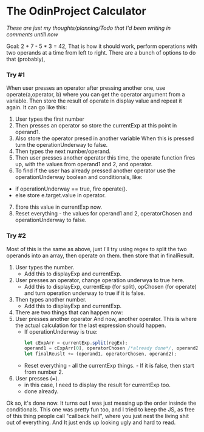# The OdinProject Calculator

*These are just my thoughts/planning/Todo that I'd been writing in comments untill now*

Goal: 2 + 7 - 5 * 3 = 42, That is how it should work, perform operations with two operands at a
time from left to right. There are a bunch of options to do that (probably), 

### Try #1
When user presses an operator after pressing another one, use operate(a,operator, b) where you
can get the operator argument from a variable. Then store the result of operate in display
value and repeat it again. It can go like this:

1. User types the first number
2. Then presses an operator so store the currentExp at this point in operand1.
3. Also store the operator presed in another variable
  When this is pressed turn the operationUnderway to false.
4. Then types the next number/operand.
5. Then user presses another operator this time, the operate function fires up, 
  with the values from operand1 and 2, and operator.
6. To find if the user has already pressed another operator use the operationUnderway 
  boolean and conditionals, like:
  - if operationUnderway == true, fire operate().
  - else store e.target.value in operator.
7. Etore this value in currentExp now.
8. Reset everything - the values for operand1 and 2, operatorChosen and 
  operationUnderway to false.

### Try #2
Most of this is the same as above, just I'll try using regex to split the two operands into an array, then operate on them. then store that in finalResult.

1. User types the number. 
    - Add this to displayExp and currentExp.
2. User presses an operator, change operation underwya to true here. 
    - Add this to displayExp, currentExp (for split), opChosen (for operate) and 
    turn operation underway to true if it is false.
3. Then types another number.
    - Add this to displayExp and currentExp.
4. There are two things that can happen now: 
  1. User presses another operator
    And now, another operator. This is where the actual calculation 
    for the last expression should happen.
      - If operationUnderway is true:
        ```javascript
        let cExpArr = currentExp.split(regEx);
        operand1 = cExpArr[0], operatorChosen /*already done*/, operand2 = cExpArr[1];
        let finalReuslt += (operand1, operatorChosen, operand2);
        ```
      - Reset everything - all the currentExp things.
    - If it is false, then start from number 2.
  2. User presses (=).
      - in this case, I need to display the result for currentExp too.
      - done already.


Ok so, it's done now. It turns out I was just messing up the order insinde the conditionals.
This one was pretty fun too, and I tried to keep the JS, as free of this thing people call
"callback hell", where you just nest the living shit out of everything. And It just ends up looking
ugly and hard to read. 

  
        